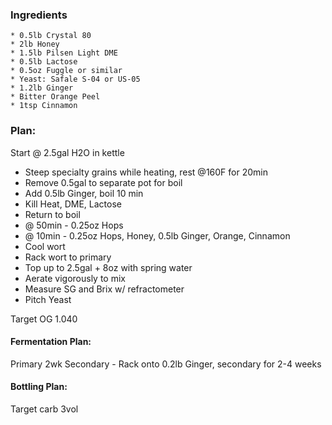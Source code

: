 ### Ingredients
	* 0.5lb Crystal 80
	* 2lb Honey
	* 1.5lb Pilsen Light DME
	* 0.5lb Lactose
	* 0.5oz Fuggle or similar
	* Yeast: Safale S-04 or US-05
	* 1.2lb Ginger
	* Bitter Orange Peel
	* 1tsp Cinnamon

### Plan:
Start @ 2.5gal H2O in kettle
  * Steep specialty grains while heating, rest @160F for 20min
  * Remove 0.5gal to separate pot for boil
  * Add 0.5lb Ginger, boil 10 min
  * Kill Heat, DME, Lactose
  * Return to boil
  * @ 50min - 0.25oz Hops
  * @ 10min - 0.25oz Hops, Honey, 0.5lb Ginger, Orange, Cinnamon
  * Cool wort
  * Rack wort to primary
  * Top up to 2.5gal + 8oz with spring water
  * Aerate vigorously to mix
  * Measure SG and Brix w/ refractometer
  * Pitch Yeast

Target OG 1.040

#### Fermentation Plan:
Primary 2wk
Secondary - Rack onto 0.2lb Ginger, secondary for 2-4 weeks

#### Bottling Plan:
Target carb 3vol
